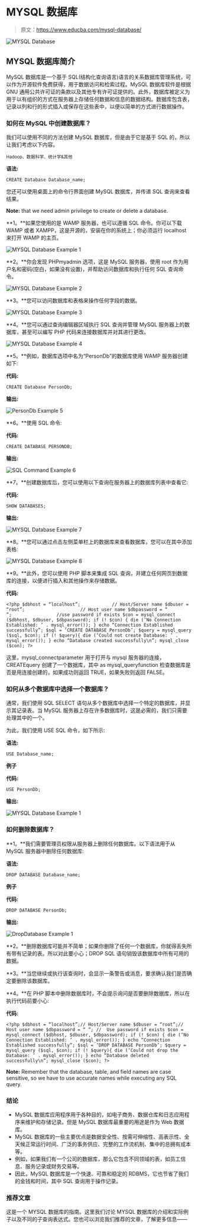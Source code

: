 # MYSQL 数据库

> 原文：<https://www.educba.com/mysql-database/>

![MYSQL Database](img/866264e16426cde7d800474d2922ab50.png)



## MYSQL 数据库简介

MySQL 数据库是一个基于 SQL(结构化查询语言)语言的关系数据库管理系统，可以作为开源软件免费获得，用于数据访问和检索过程。MySQL 数据库软件是根据 GNU 通用公共许可证的条款以及其他专有许可证提供的。此外，数据库被定义为用于以有组织的方式在服务器上存储任何数据和信息的数据结构。数据库包含表，记录以列和行的形式插入或保存在这些表中，以便以简单的方式进行数据操作。

### 如何在 MySQL 中创建数据库？

我们可以使用不同的方法创建 MySQL 数据库，但是由于它是基于 SQL 的，所以让我们考虑以下内容。

<small>Hadoop、数据科学、统计学&其他</small>

**语法:**

`CREATE Database Database_name;`

您还可以使用桌面上的命令行界面创建 MySQL 数据库，并传递 SQL 查询来查看结果。

**Note:** that we need admin privilege to create or delete a database.

**1。**如果您使用的是 WAMP 服务器，也可以遵循 SQL 命令。你可以下载 WAMP 或者 XAMPP，这是开源的，安装在你的系统上；你必须运行 localhost 来打开 WAMP 的主页。

![MYSQL Database Example 1](img/6993a49347238c9638fb7b0cd7f68047.png)



**2。**你会发现 PHPmyadmin 选项，这是 MySQL 服务器，使用 root 作为用户名和密码(空白，如果没有设置)，并帮助访问数据库和执行任何 SQL 查询命令。

![MYSQL Database Example 2](img/c5196041dc482344515e751bbc3be27d.png)



**3。**您可以访问数据库和表格来操作任何字段的数据。

![MYSQL Database Example 3](img/802439d2d1e92244c089c03676c78fcc.png)



**4。**您可以通过查询编辑器区域执行 SQL 查询并管理 MySQL 服务器上的数据库，甚至可以编写 PHP 代码来连接数据库并对其进行更改。

![MYSQL Database Example 4](img/245f4edf424fe0dac44c53c9a7e3af32.png)



**5。**例如，数据库选项中名为“PersonDb”的数据库使用 WAMP 服务器创建如下:

**代码:**

`CREATE Database PersonDb;`

**输出:**

![PersonDb Example 5](img/3bf1c942a848d63df0419a499e708f5b.png)



**6。**使用 SQL 命令:

**代码:**

`CREATE DATABASE PERSONDB;`

**输出:**

![SQL Command Example 6](img/1084ee09f65977631f2986a008b5bc42.png)



**7。**创建数据库后，您可以使用以下查询在服务器上的数据库列表中查看它:

**代码:**

`SHOW DATABASES;`

**输出:**

![MYSQL Database Example 7](img/3113f795050224127d5bf2e7dcdc4a1c.png)



**8。**您可以通过点击左侧菜单栏上的数据库来查看数据库，您可以在其中添加表格:

![MYSQL Database Example 8](img/5b8d9f56027078098bf0eae84293d002.png)



**9。**此外，您可以使用 PHP 脚本来集成 SQL 查询，并建立任何网页到数据库的连接，以便进行插入和其他操作来存储数据。

**代码:**

`<?php
$dbhost = “localhost”;            // Host/Server name
$dbuser = “root”;                     // Host user name
$dbpassword = “ ”;                 //use password if exists
$con = mysql_connect ($dbhost, $dbuser, $dbpassword);
if (! $con)
{
die (‘No Connection Established: ’ . mysql_error());
}
echo “Connection Established successfully”;
$sql = ‘CREATE DATABASE PersonDb’;
$query = mysql_query ($sql, $con);
if (! $query){
die (‘Could not create Database: ’ . mysql_error());
}
echo “Database created successfully\n”;
mysql_close ($con);
?>`

这里，mysql_connectparameter 用于打开与 mysql 服务器的连接，CREATEquery 创建了一个数据库，其中 as mysql_queryfunction 检查数据库是否是用连接创建的，如果成功则返回 TRUE，如果失败则返回 FALSE。

### 如何从多个数据库中选择一个数据库？

通常，我们使用 SQL SELECT 语句从多个数据库中选择一个特定的数据库，并显示其记录表。当 MySQL 服务器上存在许多数据库时，这是必需的，我们只需要处理其中的一个。

为此，我们使用 USE SQL 命令，如下所示:

**语法:**

`USE Database_name;`

**例子**

**代码:**

`USE PersonDb;`

**输出:**

![MYSQL Database Example 1](img/20987b9772f94f841e14eba2e397e5bf.png)



### 如何删除数据库？

**1。**我们需要管理员权限从服务器上删除任何数据库。以下语法用于从 MySQL 服务器中删除任何数据库:

**语法:**

`DROP DATABASE Database_name;`

**例子**

**代码:**

`DROP DATABASE PersonDb;`

**输出:**

![DropDatabase Example 1](img/24d6753979777d261c728912e873765d.png)



**2。**删除数据库可能并不简单；如果你删除了任何一个数据库，你就得丢失所有带有记录的表。所以对此要小心；DROP SQL 语句销毁该数据库中所有可用的数据。

**3。**当您继续或执行该查询时，会显示一条警告或消息，要求确认我们是否确定要删除该数据库。

**4。**在 PHP 脚本中删除数据库时，不会提示询问是否要删除数据库，所以在执行代码前要小心:

**代码:**

`<?php
$dbhost = “localhost”;// Host/Server name
$dbuser = “root”;// Host user name
$dbpassword = “ ”; //  Use password if exists
$con = mysql_connect ($dbhost, $dbuser, $dbpassword);
if (! $con)
{
die (‘No Connection Established: ’ . mysql_error());
}
echo “Connection Established successfully”;
$sql = ‘DROP DATABASE PersonDb’;
$query = mysql_query ($sql, $con);
if (! $query){
die (‘Could not drop the Database: ’ . mysql_error());
}
echo “Database deleted successfully\n”;
mysql_close ($con);
?>`

**Note:** Remember that the database, table, and field names are case sensitive, so we have to use accurate names while executing any SQL query.

### 结论

*   MySQL 数据库应用程序用于各种目的，如电子商务、数据仓库和日志应用程序来维护和存储记录。但是 MySQL 数据库最重要的用途是作为 Web 数据库。
*   MySQL 数据库的一些主要优点是数据安全性、按需可伸缩性、高表示性、全天候正常运行时间、广泛的事务供应、完整的工作流机制、集中的总拥有成本等。
*   例如，如果我们有一个公司的数据库，那么它包含不同领域的表，如员工信息、服务记录或财务交易等。
*   因此，MySQL 数据库是一个快速、可靠和稳定的 RDBMS，它也节省了我们的金钱和时间，其中 SQL 查询用于操作记录。

### 推荐文章

这是一个 MYSQL 数据库的指南。这里我们讨论 MYSQL 数据库的介绍和实际例子以及不同的子查询表达式。您也可以浏览我们推荐的文章，了解更多信息——





